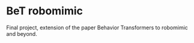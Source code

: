 # BeT robomimic
Final project, extension of the paper Behavior Transformers to robomimic and beyond.
